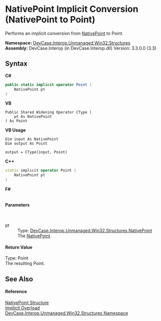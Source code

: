 # NativePoint&nbsp;Implicit Conversion (NativePoint to Point)
 

Performs an implicit conversion from <a href="T_DevCase_Interop_Unmanaged_Win32_Structures_NativePoint">NativePoint</a> to Point.

**Namespace:**&nbsp;<a href="N_DevCase_Interop_Unmanaged_Win32_Structures">DevCase.Interop.Unmanaged.Win32.Structures</a><br />**Assembly:**&nbsp;DevCase.Interop (in DevCase.Interop.dll) Version: 3.3.0.0 (3.3)

## Syntax

**C#**<br />
``` C#
public static implicit operator Point (
	NativePoint pt
)
```

**VB**<br />
``` VB
Public Shared Widening Operator CType ( 
	pt As NativePoint
) As Point
```

**VB Usage**<br />
``` VB Usage
Dim input As NativePoint
Dim output As Point

output = CType(input, Point)
```

**C++**<br />
``` C++
static implicit operator Point (
	NativePoint pt
)
```

**F#**<br />
``` F#

```


#### Parameters
&nbsp;<dl><dt>pt</dt><dd>Type: <a href="T_DevCase_Interop_Unmanaged_Win32_Structures_NativePoint">DevCase.Interop.Unmanaged.Win32.Structures.NativePoint</a><br />The <a href="T_DevCase_Interop_Unmanaged_Win32_Structures_NativePoint">NativePoint</a>.</dd></dl>

#### Return Value
Type: Point<br />The resulting Point.

## See Also


#### Reference
<a href="T_DevCase_Interop_Unmanaged_Win32_Structures_NativePoint">NativePoint Structure</a><br /><a href="Overload_DevCase_Interop_Unmanaged_Win32_Structures_NativePoint_op_Implicit">Implicit Overload</a><br /><a href="N_DevCase_Interop_Unmanaged_Win32_Structures">DevCase.Interop.Unmanaged.Win32.Structures Namespace</a><br />